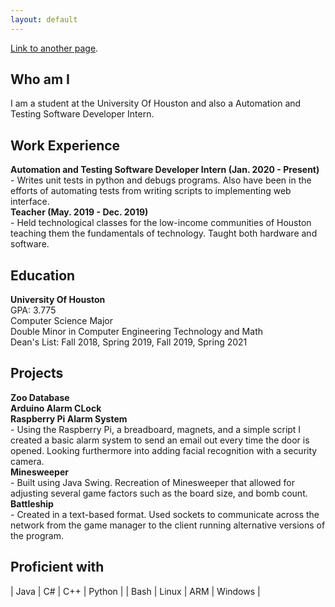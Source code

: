 ```yaml
---
layout: default
---
```


[Link to another page](./another-page.html).

## Who am I

I am a student at the University Of Houston and also a Automation and Testing Software Developer Intern. 

## Work Experience

<p>
<b>Automation and Testing Software Developer Intern (Jan. 2020 - Present)</b><br>
- Writes unit tests in python and debugs programs. Also have been in the efforts of automating tests from writing scripts to implementing web interface.<br>
<b>Teacher (May. 2019 - Dec. 2019)</b><br>
- Held technological classes for the low-income communities of Houston teaching them the fundamentals of technology. Taught both hardware and software.
</p>

## Education

<p>
<b>University Of Houston</b><br>
GPA: 3.775<br>
Computer Science Major<br>
Double Minor in Computer Engineering Technology and Math<br>
Dean's List: Fall 2018, Spring 2019, Fall 2019, Spring 2021
</p>

## Projects

<p>
<b>Zoo Database</b><br>
<b>Arduino Alarm CLock</b><br>
<b>Raspberry Pi Alarm System</b><br>
- Using the Raspberry Pi, a breadboard, magnets, and a simple script I created a basic alarm system to send an email out every time the door is opened. Looking furthermore into adding facial recognition with a security camera.<br>
<b>Minesweeper</b><br>
- Built using Java Swing. Recreation of Minesweeper that allowed for adjusting several game factors such as the board size, and bomb count.<br>
<b>Battleship</b><br>
- Created in a text-based format. Used sockets to communicate across the network from the game manager to the client running alternative versions of the program.
</p>

## Proficient with

| Java         | C#                | C++   | Python		|
| Bash		   | Linux			   | ARM   | Windows	|


